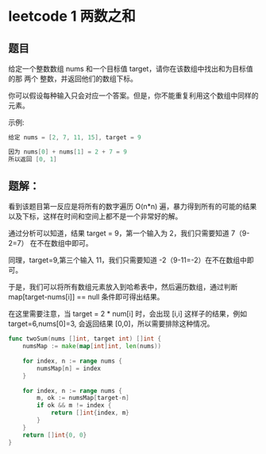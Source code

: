 # leetcode 1 两数之和

## 题目
给定一个整数数组 nums 和一个目标值 target，请你在该数组中找出和为目标值的那 两个 整数，并返回他们的数组下标。

你可以假设每种输入只会对应一个答案。但是，你不能重复利用这个数组中同样的元素。

示例:
```go
给定 nums = [2, 7, 11, 15], target = 9

因为 nums[0] + nums[1] = 2 + 7 = 9
所以返回 [0, 1]
```

## 题解：

看到该题目第一反应是将所有的数字遍历 O(n*n) 遍，暴力得到所有的可能的结果以及下标，这样在时间和空间上都不是一个非常好的解。

通过分析可以知道，结果 target = 9，第一个输入为 2，我们只需要知道 7（9-2=7） 在不在数组中即可。

同理，target=9,第三个输入 11，我们只需要知道 -2（9-11=-2）在不在数组中即可。

于是，我们可以将所有数组元素放入到哈希表中，然后遍历数组，通过判断 map[target-nums[i]] == null 条件即可得出结果。

在这里需要注意，当 target = 2 * num[i] 时，会出现 [i,i] 这样子的结果，例如 target=6,nums[0]=3, 会返回结果 [0,0]，所以需要排除这种情况。

```go
func twoSum(nums []int, target int) []int {
    numsMap := make(map[int]int, len(nums))
    
    for index, n := range nums {
        numsMap[n] = index
    }
    
    for index, n := range nums {
        m, ok := numsMap[target-n]
        if ok && m != index {
            return []int{index, m}
        }
    }
    return []int{0, 0}
}
```